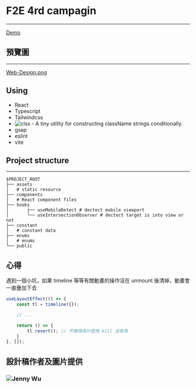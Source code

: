 # F2E 4rd campagin
---
[Demo](https://tommm2.github.io/f2e-4rd-campagin/#/)

## 預覽圖
---
[Web-Design.png](https://postimg.cc/y3c4h7cM)

## Using
- React
- Typescript
- Tailwindcss
- ![clsx](https://www.npmjs.com/package/clsx) - A tiny utility for constructing className strings conditionally.
- gsap
- eslint
- vite

## Project structure
---
```
$PROJECT_ROOT
├── assets
│   # static resource
├── components
│   # React component files
├── hooks
│  		├── useMobileDetect # dectect mobile viewport
│  		└── useIntersectionObserver # dectect target is into view or not
├── constant
│   # constant data
├── enums
│   # enums
└── public
```

## 心得
遇到一個小坑，如果 timeline 等等有關動畫的操作沒在 unmount 後清掉，動畫會一直疊加下去
```javascript
useLayoutEffect(() => {
	const tl = timeline({});

	// ...

	return () => {
		tl.revert(); // 不曉得為什麼用 kill 沒有用
	}
}, []);
```

## 設計稿作者及圖片提供
### ![Jenny Wu](https://2022.thef2e.com/users/12061549261447630282/)
